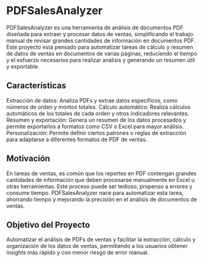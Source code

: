 # PDFSalesAnalyzer

PDFSalesAnalyzer es una herramienta de análisis de documentos PDF diseñada para extraer y procesar datos de ventas, simplificando el trabajo manual de revisar grandes cantidades de información en documentos PDF. Este proyecto está pensado para automatizar tareas de cálculo y resumen de datos de ventas en documentos de varias páginas, reduciendo el tiempo y el esfuerzo necesarios para realizar análisis y generando un resumen útil y exportable.

## Características
Extracción de datos: Analiza PDFs y extrae datos específicos, como números de orden y montos totales.
Cálculo automático: Realiza cálculos automáticos de los totales de cada orden y otros indicadores relevantes.
Resumen y exportación: Genera un resumen de los datos procesados y permite exportarlos a formatos como CSV o Excel para mayor análisis.
Personalización: Permite definir ciertos patrones o reglas de extracción para adaptarse a diferentes formatos de PDF de ventas.

## Motivación
En tareas de ventas, es común que los reportes en PDF contengan grandes cantidades de información que deben procesarse manualmente en Excel u otras herramientas. Este proceso puede ser tedioso, propenso a errores y consume tiempo. PDFSalesAnalyzer nace para automatizar esta tarea, ahorrando tiempo y mejorando la precisión en el análisis de documentos de ventas.

## Objetivo del Proyecto
Automatizar el análisis de PDFs de ventas y facilitar la extracción, cálculo y organización de los datos de ventas, permitiendo a los usuarios obtener insights más rápido y con menor riesgo de error manual.
